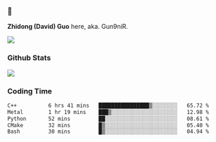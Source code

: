 ### 👋 

**Zhidong (David) Guo** here, aka. Gun9niR.

![](https://komarev.com/ghpvc/?username=Gun9niR&label=Total+Views)

### Github Stats

<img src="https://github-readme-stats.vercel.app/api?username=Gun9niR&count_private=true&show_icons=true&theme=vue-dark&hide_title=true">

### Coding Time

<!--START_SECTION:waka-->

```txt
C++          6 hrs 41 mins   ████████████████▒░░░░░░░░   65.72 %
Metal        1 hr 19 mins    ███▒░░░░░░░░░░░░░░░░░░░░░   12.98 %
Python       52 mins         ██░░░░░░░░░░░░░░░░░░░░░░░   08.61 %
CMake        32 mins         █▒░░░░░░░░░░░░░░░░░░░░░░░   05.40 %
Bash         30 mins         █▒░░░░░░░░░░░░░░░░░░░░░░░   04.94 %
```

<!--END_SECTION:waka-->
